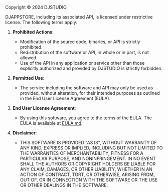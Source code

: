 Copyright ©️ 2024 DJSTUDIO

DJAPPSTORE, including its associated API, is licensed under restrictive license. The following terms apply:

1. **Prohibited Actions**:
   - Modification of the source code, binaries, or API is strictly prohibited.
   - Redistribution of the software or API, in whole or in part, is not allowed.
   - Use of the API in any application or service other than those explicitly authorized and provided by DJSTUDIO is strictly forbidden.

2. **Permitted Use**:
   - The service including the software and API may only be used as provided, without alteration, for their intended purposes as outlined in the End User License Agreement (EULA).
  
3. **End User License Agreement**:
   - By using this software, you agree to the terms of the EULA. The EULA is available at [EULA.md](./EULA.md).

4. **Disclaimer**:
   - THIS SOFTWARE IS PROVIDED "AS IS", WITHOUT WARRANTY OF ANY KIND, EXPRESS OR IMPLIED, INCLUDING BUT NOT LIMITED TO THE WARRANTIES OF MERCHANTABILITY, FITNESS FOR A PARTICULAR PURPOSE, AND NONINFRINGEMENT. IN NO EVENT SHALL THE AUTHORS OR COPYRIGHT HOLDERS BE LIABLE FOR ANY CLAIM, DAMAGES, OR OTHER LIABILITY, WHETHER IN AN ACTION OF CONTRACT, TORT, OR OTHERWISE, ARISING FROM, OUT OF, OR IN CONNECTION WITH THE SOFTWARE OR THE USE OR OTHER DEALINGS IN THE SOFTWARE.
